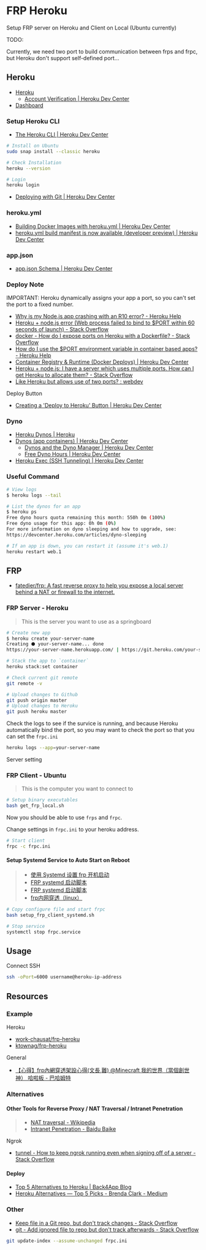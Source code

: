 # FRP Heroku

Setup FRP server on Heroku and Client on Local (Ubuntu currently)

TODO:

Currently, we need two port to build communication between frps and frpc, but Heroku don't support self-defined port...

## Heroku

* [Heroku](https://www.heroku.com/)
  * [Account Verification | Heroku Dev Center](https://devcenter.heroku.com/articles/account-verification)
* [Dashboard](https://dashboard.heroku.com/apps)

### Setup Heroku CLI

* [The Heroku CLI | Heroku Dev Center](https://devcenter.heroku.com/articles/heroku-cli)

```sh
# Install on Ubuntu
sudo snap install --classic heroku

# Check Installation
heroku --version

# Login
heroku login
```

* [Deploying with Git | Heroku Dev Center](https://devcenter.heroku.com/articles/git)

### heroku.yml

* [Building Docker Images with heroku.yml | Heroku Dev Center](https://devcenter.heroku.com/articles/build-docker-images-heroku-yml)
* [heroku.yml build manifest is now available (developer preview) | Heroku Dev Center](https://devcenter.heroku.com/changelog-items/1332)

### app.json

* [app.json Schema | Heroku Dev Center](https://devcenter.heroku.com/articles/app-json-schema)

### Deploy Note

IMPORTANT: Heroku dynamically assigns your app a port, so you can't set the port to a fixed number.

* [Why is my Node.js app crashing with an R10 error? - Heroku Help](https://help.heroku.com/P1AVPANS/why-is-my-node-js-app-crashing-with-an-r10-error)
* [Heroku + node.js error (Web process failed to bind to $PORT within 60 seconds of launch) - Stack Overflow](https://stackoverflow.com/questions/15693192/heroku-node-js-error-web-process-failed-to-bind-to-port-within-60-seconds-of)
* [docker - How do I expose ports on Heroku with a Dockerfile? - Stack Overflow](https://stackoverflow.com/questions/44548074/how-do-i-expose-ports-on-heroku-with-a-dockerfile)
* [How do I use the $PORT environment variable in container based apps? - Heroku Help](https://help.heroku.com/PPBPA231/how-do-i-use-the-port-environment-variable-in-container-based-apps)
* [Container Registry & Runtime (Docker Deploys) | Heroku Dev Center](https://devcenter.heroku.com/articles/container-registry-and-runtime)
* [Heroku + node.js: I have a server which uses multiple ports. How can I get Heroku to allocate them? - Stack Overflow](https://stackoverflow.com/questions/37636580/heroku-node-js-i-have-a-server-which-uses-multiple-ports-how-can-i-get-herok)
* [Like Heroku but allows use of two ports? : webdev](https://www.reddit.com/r/webdev/comments/7dfi1y/like_heroku_but_allows_use_of_two_ports/)

Deploy Button

* [Creating a 'Deploy to Heroku' Button | Heroku Dev Center](https://devcenter.heroku.com/articles/heroku-button)

### Dyno

* [Heroku Dynos | Heroku](https://www.heroku.com/dynos)
* [Dynos (app containers) | Heroku Dev Center](https://devcenter.heroku.com/categories/dynos)
  * [Dynos and the Dyno Manager | Heroku Dev Center](https://devcenter.heroku.com/articles/dynos)
  * [Free Dyno Hours | Heroku Dev Center](https://devcenter.heroku.com/articles/free-dyno-hours)
* [Heroku Exec (SSH Tunneling) | Heroku Dev Center](https://devcenter.heroku.com/articles/exec)

### Useful Command

```sh
# View logs
$ heroku logs --tail

# List the dynos for an app
$ heroku ps
Free dyno hours quota remaining this month: 550h 0m (100%)
Free dyno usage for this app: 0h 0m (0%)
For more information on dyno sleeping and how to upgrade, see:
https://devcenter.heroku.com/articles/dyno-sleeping

# If an app is down, you can restart it (assume it's web.1)
heroku restart web.1
```

## FRP

* [fatedier/frp: A fast reverse proxy to help you expose a local server behind a NAT or firewall to the internet.](https://github.com/fatedier/frp)

### FRP Server - Heroku

> This is the server you want to use as a springboard

```sh
# Create new app
$ heroku create your-server-name
Creating ⬢ your-server-name... done
https://your-server-name.herokuapp.com/ | https://git.heroku.com/your-server-name.git

# Stack the app to `container`
heroku stack:set container
```

```sh
# Check current git remote
git remote -v

# Upload changes to Github
git push origin master
# Upload changes to Heroku
git push heroku master
```

Check the logs to see if the survice is running,
and because Heroku automatically bind the port,
so you may want to check the port so that you can set the `frpc.ini`

```sh
heroku logs --app=your-server-name
```

Server setting

### FRP Client - Ubuntu

> This is the computer you want to connect to

```sh
# Setup binary executables
bash get_frp_local.sh
```

Now you should be able to use `frps` and `frpc`.

Change settings in `frpc.ini` to your heroku address.

```sh
# Start client
frpc -c frpc.ini
```

#### Setup Systemd Service to Auto Start on Reboot

> * [使用 Systemd 设置 frp 开机启动](https://notfound.cn/posts/systemd-frp/)
> * [FRP systemd 启动脚本](https://gist.github.com/ihipop/4dc607caef7c874209521b10d18e35af)
> * [FRP systemd 启动脚本](https://gist.github.com/imleafz/43acdb28af331d085064e3643c97be58)
> * [frp内网穿透（linux）](https://blog.csdn.net/weixin_43800762/article/details/86536093)

```sh
# Copy configure file and start frpc
bash setup_frp_client_systemd.sh
```

```sh
# Stop service
systemctl stop frpc.service
```

## Usage

Connect SSH

```sh
ssh -oPort=6000 username@heroku-ip-address
```

## Resources

### Example

Heroku

* [work-chausat/frp-heroku](https://github.com/work-chausat/frp-heroku)
* [ktownag/frp-heroku](https://github.com/ktownag/frp-heroku)

General

* [【心得】frp內網穿透架設心得(文長,難) @Minecraft 我的世界（當個創世神） 哈啦板 - 巴哈姆特](https://m.gamer.com.tw/forum/Co.php?bsn=18673&snB=834074)

### Alternatives

#### Other Tools for Reverse Proxy / NAT Traversal / Intranet Penetration

> * [NAT traversal - Wikipedia](https://en.wikipedia.org/wiki/NAT_traversal)
> * [Intranet Penetration - Baidu Baike](https://baike.baidu.com/item/%E5%86%85%E7%BD%91%E7%A9%BF%E9%80%8F/8597835)

Ngrok

* [tunnel - How to keep ngrok running even when signing off of a server - Stack Overflow](https://stackoverflow.com/questions/50681671/how-to-keep-ngrok-running-even-when-signing-off-of-a-server)

#### Deploy

* [Top 5 Alternatives to Heroku | Back4App Blog](https://blog.back4app.com/heroku-alternatives/)
* [Heroku Alternatives — Top 5 Picks - Brenda Clark - Medium](https://medium.com/@brenda.clark/heroku-alternatives-top-5-picks-9095cef91d91)

### Other

* [Keep file in a Git repo, but don't track changes - Stack Overflow](https://stackoverflow.com/questions/9794931/keep-file-in-a-git-repo-but-dont-track-changes)
* [git - Add ignored file to repo but don't track afterwards - Stack Overflow](https://stackoverflow.com/questions/42579526/add-ignored-file-to-repo-but-dont-track-afterwards/42580327)

```sh
git update-index --assume-unchanged frpc.ini
```
